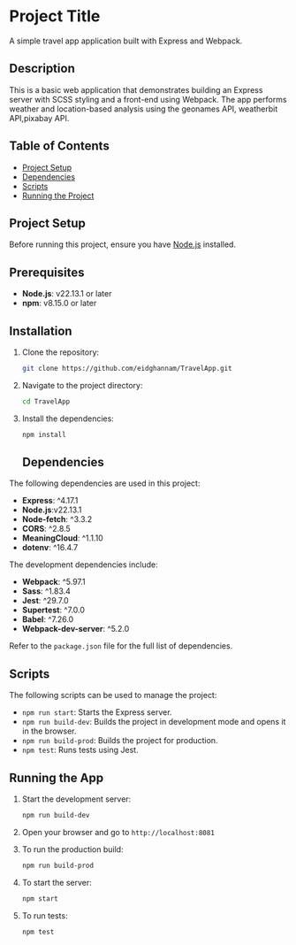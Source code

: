 # Project Title

A simple travel app application built with Express and Webpack.

## Description

This is a basic web application that demonstrates building an Express server with SCSS styling and a front-end using Webpack. The app performs weather and location-based analysis using the geonames API, weatherbit API,pixabay API.

## Table of Contents

- [Project Setup](#project-setup)
- [Dependencies](#dependencies)
- [Scripts](#scripts)
- [Running the Project](#running-the-project)

## Project Setup

Before running this project, ensure you have [Node.js](https://nodejs.org/) installed.

## Prerequisites

- **Node.js**: v22.13.1 or later
- **npm**: v8.15.0 or later

## Installation

1. Clone the repository:
   ```sh
   git clone https://github.com/eidghannam/TravelApp.git
   ```
2. Navigate to the project directory:
   ```sh
   cd TravelApp
   ```
3. Install the dependencies:

   ```sh
   npm install
   ```

   ## Dependencies

The following dependencies are used in this project:

- **Express**: ^4.17.1
- **Node.js**:v22.13.1
- **Node-fetch**: ^3.3.2
- **CORS**: ^2.8.5
- **MeaningCloud**: ^1.1.10
- **dotenv**: ^16.4.7

The development dependencies include:

- **Webpack**: ^5.97.1
- **Sass**: ^1.83.4
- **Jest**: ^29.7.0
- **Supertest**: ^7.0.0
- **Babel**: ^7.26.0
- **Webpack-dev-server**: ^5.2.0

Refer to the `package.json` file for the full list of dependencies.

## Scripts

The following scripts can be used to manage the project:

- `npm run start`: Starts the Express server.
- `npm run build-dev`: Builds the project in development mode and opens it in the browser.
- `npm run build-prod`: Builds the project for production.
- `npm test`: Runs tests using Jest.

## Running the App

1. Start the development server:
   ```sh
   npm run build-dev
   ```
2. Open your browser and go to `http://localhost:8081`

3. To run the production build:

   ```sh
   npm run build-prod
   ```

4. To start the server:

   ```sh
   npm start
   ```

5. To run tests:

   ```sh
   npm test
   ```
